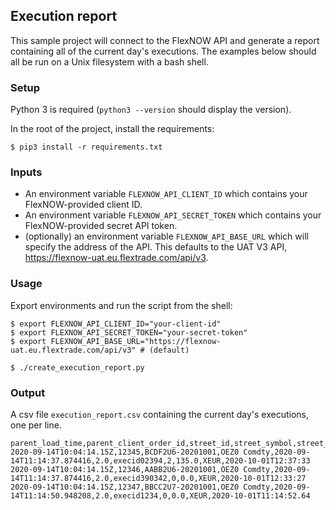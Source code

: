 ## Execution report

This sample project will connect to the FlexNOW API and generate a report containing all of the current day's executions. The examples below should all be run on a Unix filesystem with a bash shell.

### Setup

Python 3 is required (`python3 --version` should display the version).

In the root of the project, install the requirements:

```console
$ pip3 install -r requirements.txt

```

### Inputs

* An environment variable `FLEXNOW_API_CLIENT_ID` which contains your FlexNOW-provided client ID.
* An environment variable `FLEXNOW_API_SECRET_TOKEN` which contains your FlexNOW-provided secret API token.
* (optionally) an environment variable `FLEXNOW_API_BASE_URL` which will specify the address of the API. This defaults to the UAT V3 API, https://flexnow-uat.eu.flextrade.com/api/v3.

### Usage

Export environments and run the script from the shell:

```console
$ export FLEXNOW_API_CLIENT_ID="your-client-id"
$ export FLEXNOW_API_SECRET_TOKEN="your-secret-token"
$ export FLEXNOW_API_BASE_URL="https://flexnow-uat.eu.flextrade.com/api/v3" # (default)

$ ./create_execution_report.py
```

### Output

A csv file `execution_report.csv` containing the current day's executions, one per line.
```
parent_load_time,parent_client_order_id,street_id,street_symbol,street_load_time,street_size,exec_id,exec_size,exec_price,exec_last_market,exec_transaction_time
2020-09-14T10:04:14.15Z,12345,BCDF2U6-20201001,OEZ0 Comdty,2020-09-14T11:14:37.874416,2.0,execid02394,2,135.0,XEUR,2020-10-01T12:37:33
2020-09-14T10:04:14.15Z,12346,AABB2U6-20201001,OEZ0 Comdty,2020-09-14T11:14:37.874416,2.0,execid390342,0,0.0,XEUR,2020-10-01T12:33:27
2020-09-14T10:04:14.15Z,12347,BBCC2U7-20201001,OEZ0 Comdty,2020-09-14T11:14:50.948208,2.0,execid1234,0,0.0,XEUR,2020-10-01T11:14:52.64
```